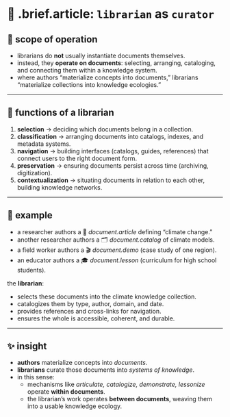 # 🧩 .brief.article: `librarian` as `curator`

## 📑 scope of operation
- librarians do **not** usually instantiate documents themselves.
- instead, they **operate on documents**: selecting, arranging, cataloging, and connecting them within a knowledge system.
- where authors “materialize concepts into documents,” librarians “materialize collections into knowledge ecologies.”

---

## 🔬 functions of a librarian
1. **selection** → deciding which documents belong in a collection.
2. **classification** → arranging documents into catalogs, indexes, and metadata systems.
3. **navigation** → building interfaces (catalogs, guides, references) that connect users to the right document form.
4. **preservation** → ensuring documents persist across time (archiving, digitization).
5. **contextualization** → situating documents in relation to each other, building knowledge networks.

---

## 📌 example
- a researcher authors a 📖 *document.article* defining “climate change.”
- another researcher authors a 🗂️ *document.catalog* of climate models.
- a field worker authors a 🎬 *document.demo* (case study of one region).
- an educator authors a 🎓 *document.lesson* (curriculum for high school students).

the **librarian**:
- selects these documents into the climate knowledge collection.
- catalogizes them by type, author, domain, and date.
- provides references and cross-links for navigation.
- ensures the whole is accessible, coherent, and durable.

---

## ✨ insight
- **authors** materialize concepts into *documents*.
- **librarians** curate those documents into *systems of knowledge*.
- in this sense:
  - mechanisms like *articulate, catalogize, demonstrate, lessonize* operate **within documents**.
  - the librarian’s work operates **between documents**, weaving them into a usable knowledge ecology.
